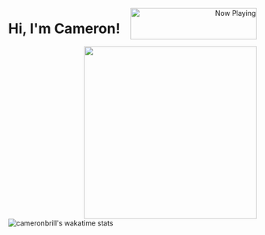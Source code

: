 <p align="right">
   <a href="https://now-playing-profile-taupe.vercel.app/now-playing?open" target="notarget">
    <img src="https://now-playing-profile-taupe.vercel.app/now-playing" width="256" height="64" alt="Now Playing" align="right">
   </a>
</p>

<p align="center">
  <h1>Hi, I'm Cameron!</h1>
</p>

<img align='right' width="350" src="https://github-readme-stats.vercel.app/api?username=cameronbrill&count_private=true&show_icons=true&theme=cobalt">

![cameronbrill's wakatime stats](https://github-readme-stats.vercel.app/api/wakatime?username=cameronbrill)
<br/><br/>
